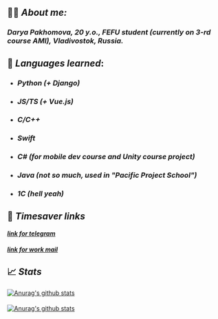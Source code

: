## :woman_technologist: _About me:_ 
### _**Darya Pakhomova, 20 y.o., FEFU student (currently on 3-rd course AMI), Vladivostok, Russia.**_
## 	:memo: _Languages learned_:

- ### _Python (+ Django)_
- ### _JS/TS (+ Vue.js)_
- ### _C/C++_
- ### _Swift_
- ### _C# (for mobile dev course and Unity course project)_
- ### _Java (not so much, used in "Pacific Project School")_
- ### _1C (hell yeah)_

## :link: _Timesaver links_
####  [*link for telegram*](https://t.me/mrrlanie)
####  [*link for work mail*](mailto:mrr.wrk@gmail.com)

## :chart_with_upwards_trend: _Stats_
#### 
[![Anurag's github stats](https://github-readme-stats.vercel.app/api?username=mrrlanie&show_icons=true&theme=synthwave)](https://github.com/anuraghazra/github-readme-stats)
#### 
[![Anurag's github stats](https://github-readme-stats.vercel.app/api/top-langs/?username=mrrlanie&show_icons=true&theme=synthwave&layout=compact)](https://github.com/anuraghazra/github-readme-stats)

<!-- 
ty Semen (aka @princepepper) for idea! 
mwah <3
-->
